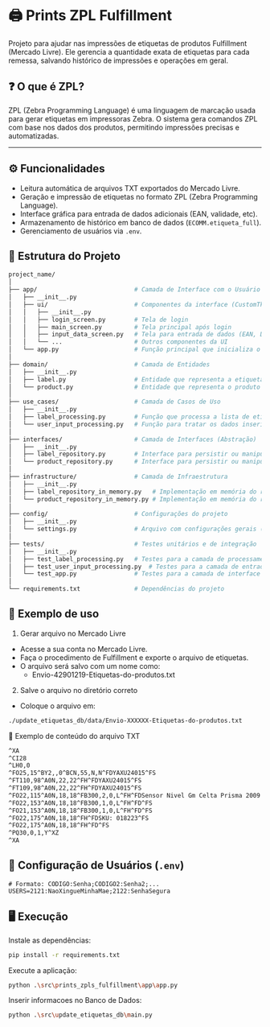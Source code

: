 # 🖨️ Prints ZPL Fulfillment

Projeto para ajudar nas impressões de etiquetas de produtos Fulfillment (Mercado Livre). Ele gerencia a quantidade exata de etiquetas para cada remessa, salvando histórico de impressões e operações em geral.

## ❓ O que é ZPL?

ZPL (Zebra Programming Language) é uma linguagem de marcação usada para gerar etiquetas em impressoras Zebra. O sistema gera comandos ZPL com base nos dados dos produtos, permitindo impressões precisas e automatizadas.

---

## ⚙️ Funcionalidades

- Leitura automática de arquivos TXT exportados do Mercado Livre.
- Geração e impressão de etiquetas no formato ZPL (Zebra Programming Language).
- Interface gráfica para entrada de dados adicionais (EAN, validade, etc).
- Armazenamento de histórico em banco de dados (`ECOMM.etiqueta_full`).
- Gerenciamento de usuários via `.env`.

## 📁 Estrutura do Projeto

```bash
project_name/
│
├── app/                           # Camada de Interface com o Usuário
│   ├── __init__.py
│   ├── ui/                        # Componentes da interface (CustomTkinter)
│   │   ├── __init__.py
│   │   ├── login_screen.py        # Tela de login
│   │   ├── main_screen.py         # Tela principal após login
│   │   ├── input_data_screen.py   # Tela para entrada de dados (EAN, Data de validade, etc.)
│   │   └── ...                    # Outros componentes da UI
│   └── app.py                     # Função principal que inicializa o app e as telas
│
├── domain/                        # Camada de Entidades
│   ├── __init__.py
│   ├── label.py                   # Entidade que representa a etiqueta (ZPL)
│   └── product.py                 # Entidade que representa o produto (EAN, Data de validade, etc.)
│
├── use_cases/                     # Camada de Casos de Uso
│   ├── __init__.py
│   ├── label_processing.py        # Função que processa a lista de etiquetas ZPL
│   └── user_input_processing.py   # Função para tratar os dados inseridos pelo usuário (EAN, etc.)
│
├── interfaces/                    # Camada de Interfaces (Abstração)
│   ├── __init__.py
│   ├── label_repository.py        # Interface para persistir ou manipular dados de etiquetas
│   └── product_repository.py      # Interface para persistir ou manipular dados dos produtos
│
├── infrastructure/                # Camada de Infraestrutura
│   ├── __init__.py
│   ├── label_repository_in_memory.py   # Implementação em memória do repositório de etiquetas
│   └── product_repository_in_memory.py # Implementação em memória do repositório de produtos
│
├── config/                        # Configurações do projeto
│   ├── __init__.py
│   └── settings.py                # Arquivo com configurações gerais (ex: caminho de arquivos, variáveis de ambiente)
│
├── tests/                         # Testes unitários e de integração
│   ├── __init__.py
│   ├── test_label_processing.py   # Testes para a camada de processamento de etiquetas
│   ├── test_user_input_processing.py  # Testes para a camada de entrada de dados do usuário
│   └── test_app.py                # Testes para a camada de interface com o usuário (UI)
│
└── requirements.txt               # Dependências do projeto
```

## 📝 Exemplo de uso

1. Gerar arquivo no Mercado Livre
  - Acesse a sua conta no Mercado Livre.
  - Faça o procedimento de Fulfillment e exporte o arquivo de etiquetas.
  - O arquivo será salvo com um nome como:
    - Envio-42901219-Etiquetas-do-produtos.txt

2. Salve o arquivo no diretório correto
 - Coloque o arquivo em:

```bash
./update_etiquetas_db/data/Envio-XXXXXX-Etiquetas-do-produtos.txt
```

📄 Exemplo de conteúdo do arquivo TXT

```txt
^XA
^CI28
^LH0,0
^FO25,15^BY2,,0^BCN,55,N,N^FDYAXU24015^FS
^FT110,98^A0N,22,22^FH^FDYAXU24015^FS
^FT109,98^A0N,22,22^FH^FDYAXU24015^FS
^FO22,115^A0N,18,18^FB300,2,0,L^FH^FDSensor Nivel Gm Celta Prisma 2009 2012 2017 Flex Bosch^FS
^FO22,153^A0N,18,18^FB300,1,0,L^FH^FD^FS
^FO21,153^A0N,18,18^FB300,1,0,L^FH^FD^FS
^FO22,175^A0N,18,18^FH^FDSKU: 018223^FS
^FO22,175^A0N,18,18^FH^FD^FS
^PQ30,0,1,Y^XZ
^XA
```

## 🔐 Configuração de Usuários (`.env`)

```env
# Formato: CODIGO:Senha;CODIGO2:Senha2;...
USERS=2121:NaoXingueMinhaMae;2122:SenhaSegura
```

## 🖥️ Execução

Instale as dependências:

```bash
pip install -r requirements.txt
```

Execute a aplicação:

```bash
python .\src\prints_zpls_fulfillment\app\app.py
```

Inserir informacoes no Banco de Dados:

```bash
python .\src\update_etiquetas_db\main.py
```
